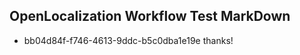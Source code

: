## OpenLocalization Workflow Test MarkDown
* bb04d84f-f746-4613-9ddc-b5c0dba1e19e thanks!

<!--HONumber=Sep16_HO1-->


